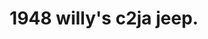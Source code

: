 ---
layout: image_post
main: false
status: wip
category: rodsandricers
back: rodsandricers.html
title: 1948 willy's c2ja jeep.
quote: Eighteen-hundred dollars.
image: /images/rodsandricers_map.png
---